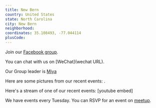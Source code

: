 ```yaml
---
title: New Bern
country: United States
state: North Carolina
city: New Bern
neighborhood: 
coordinates: 35.108493, -77.044114
plusCode:
---
```

Join our [Facebook group](https://www.facebook.com/groups/free.code.camp.new.bern).

You can chat with us on [WeChat](wechat URL).

Our Group leader is [Miya](freecodecamp.org/miya)

Here are some pictures from our recent events:
![]().

Here's a stream of one of our recent events:
[youtube embed]

We have events every Tuesday. You can RSVP for an event on [meetup](meetupurl).

